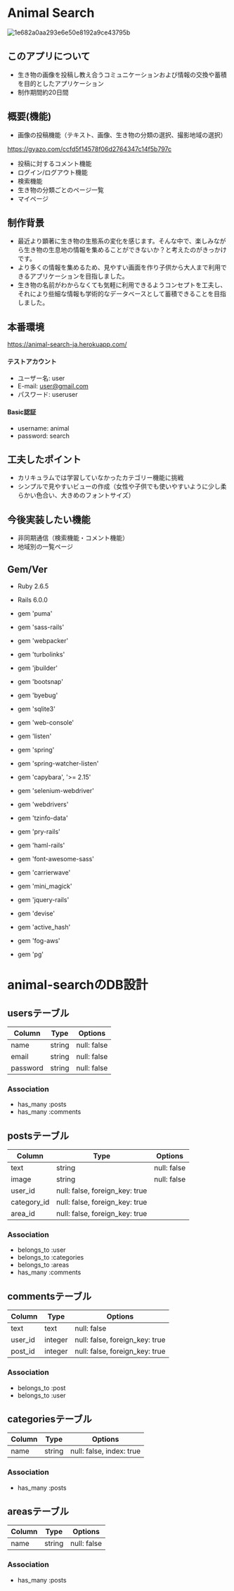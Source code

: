 # Animal Search
![1e682a0aa293e6e50e8192a9ce43795b](https://user-images.githubusercontent.com/67887018/91512678-7e450f80-e91d-11ea-834e-afb051c6c6a8.jpg)

## このアプリについて
* 生き物の画像を投稿し教え合うコミュニケーションおよび情報の交換や蓄積を目的としたアプリケーション
* 制作期間約20日間

## 概要(機能)
* 画像の投稿機能（テキスト、画像、生き物の分類の選択、撮影地域の選択）

https://gyazo.com/ccfd5f14578f06d2764347c14f5b797c

* 投稿に対するコメント機能
* ログイン/ログアウト機能
* 検索機能
* 生き物の分類ごとのページ一覧
* マイページ

## 制作背景
* 最近より顕著に生き物の生態系の変化を感じます。そんな中で、楽しみながら生き物の生息地の情報を集めることができないか？と考えたのがきっかけです。
* より多くの情報を集めるため、見やすい画面を作り子供から大人まで利用できるアプリケーションを目指しました。
* 生き物の名前がわからなくても気軽に利用できるようコンセプトを工夫し、それにより些細な情報も学術的なデータベースとして蓄積できることを目指しました。

## 本番環境
https://animal-search-ja.herokuapp.com/

#### テストアカウント
- ユーザー名: user
- E-mail: user@gmail.com
- パスワード: useruser
#### Basic認証
- username: animal
- password: search

## 工夫したポイント
* カリキュラムでは学習していなかったカテゴリー機能に挑戦
* シンプルで見やすいビューの作成（女性や子供でも使いやすいように少し柔らかい色合い、大きめのフォントサイズ）

## 今後実装したい機能
* 非同期通信（検索機能・コメント機能）
* 地域別の一覧ページ

## Gem/Ver
* Ruby 2.6.5
* Rails 6.0.0
  

* gem 'puma'
* gem 'sass-rails'
* gem 'webpacker'
* gem 'turbolinks'
* gem 'jbuilder'
* gem 'bootsnap'
* gem 'byebug'
* gem 'sqlite3'
* gem 'web-console'
* gem 'listen'
* gem 'spring'
* gem 'spring-watcher-listen'
* gem 'capybara', '>= 2.15'
* gem 'selenium-webdriver'
* gem 'webdrivers'
* gem 'tzinfo-data'
* gem 'pry-rails'
* gem 'haml-rails'
* gem 'font-awesome-sass'
* gem 'carrierwave'
* gem 'mini_magick'
* gem 'jquery-rails'
* gem 'devise'
* gem 'active_hash'
* gem 'fog-aws'
* gem 'pg'


# animal-searchのDB設計

## usersテーブル
|Column|Type|Options|
|------|----|-------|
|name|string|null: false|
|email|string|null: false|
|password|string|null: false|
### Association
- has_many :posts
- has_many :comments

## postsテーブル
|Column|Type|Options|
|------|----|-------|
|text|string|null: false|
|image|string|null: false|
|user_id|null: false, foreign_key: true|
|category_id|null: false, foreign_key: true|
|area_id|null: false, foreign_key: true|
### Association
- belongs_to :user
- belongs_to :categories
- belongs_to :areas
- has_many :comments

## commentsテーブル
|Column|Type|Options|
|------|----|-------|
|text|text|null: false|
|user_id|integer|null: false, foreign_key: true|
|post_id|integer|null: false, foreign_key: true|
### Association
- belongs_to :post
- belongs_to :user

## categoriesテーブル
|Column|Type|Options|
|------|----|-------|
|name|string|null: false, index: true|
### Association
- has_many :posts

## areasテーブル
|Column|Type|Options|
|------|----|-------|
|name|string|null: false|
### Association
- has_many :posts
